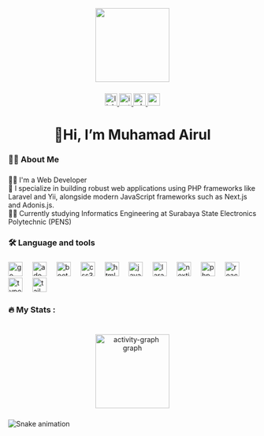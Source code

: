 <div align="center">
  <img height="150" src="https://media.giphy.com/media/M9gbBd9nbDrOTu1Mqx/giphy.gif"  />
</div>

###

<div align="center">
  <a href="www.linkedin.com/in/muhamad-airul" target="_blank">
    <img src="https://img.shields.io/static/v1?message=LinkedIn&logo=linkedin&label=&color=0077B5&logoColor=white&labelColor=&style=for-the-badge" height="25" alt="linkedin logo"  />
  </a>
  <a href="https://instagram.com/rullskiee__" target="_blank">
    <img src="https://img.shields.io/static/v1?message=Instagram&logo=instagram&label=&color=E4405F&logoColor=white&labelColor=&style=for-the-badge" height="25" alt="instagram logo"  />
  </a>
  <a href="https://wa.me/6285755427013" target="_blank">
    <img src="https://img.shields.io/static/v1?message=Whatsapp&logo=whatsapp&label=&color=25D366&logoColor=white&labelColor=&style=for-the-badge" height="25" alt="whatsapp logo"  />
  </a>
  <a href="muhamadairul@gmail.com" target="_blank">
    <img src="https://img.shields.io/static/v1?message=Gmail&logo=gmail&label=&color=D14836&logoColor=white&labelColor=&style=for-the-badge" height="25" alt="gmail logo"  />
  </a>
</div>

###

<h1 align="center">👋Hi, I’m Muhamad Airul</h1>

###

<h3 align="left">👩‍💻  About Me</h3>

###

<p align="left">👨‍💻 I'm a Web Developer<br>🚀 I specialize in building robust web applications using PHP frameworks like Laravel and Yii, alongside modern JavaScript frameworks such as Next.js and Adonis.js.<br>👨‍🎓 Currently studying Informatics Engineering at Surabaya State Electronics Polytechnic (PENS)</p>

###

<h3 align="left">🛠 Language and tools</h3>

###

<div align="left">
  <img src="https://cdn.jsdelivr.net/gh/devicons/devicon/icons/go/go-original-wordmark.svg" height="29" alt="go logo"  />
  <img width="12" />
  <img src="https://cdn.jsdelivr.net/gh/devicons/devicon/icons/adonisjs/adonisjs-original.svg" height="29" alt="adonisjs logo"  />
  <img width="12" />
  <img src="https://cdn.simpleicons.org/bootstrap/7952B3" height="29" alt="bootstrap logo"  />
  <img width="12" />
  <img src="https://skillicons.dev/icons?i=css" height="29" alt="css3 logo"  />
  <img width="12" />
  <img src="https://skillicons.dev/icons?i=html" height="29" alt="html5 logo"  />
  <img width="12" />
  <img src="https://skillicons.dev/icons?i=js" height="29" alt="javascript logo"  />
  <img width="12" />
  <img src="https://skillicons.dev/icons?i=laravel" height="29" alt="laravel logo"  />
  <img width="12" />
  <img src="https://skillicons.dev/icons?i=nextjs" height="29" alt="nextjs logo"  />
  <img width="12" />
  <img src="https://skillicons.dev/icons?i=php" height="29" alt="php logo"  />
  <img width="12" />
  <img src="https://skillicons.dev/icons?i=react" height="29" alt="react logo"  />
  <img width="12" />
  <img src="https://skillicons.dev/icons?i=ts" height="29" alt="typescript logo"  />
  <img width="12" />
  <img src="https://skillicons.dev/icons?i=tailwind" height="29" alt="tailwindcss logo"  />
</div>

###

<h3 align="left">🔥   My Stats :</h3>

###

<br clear="both">

<div align="center">
  <img src="https://github-readme-activity-graph.vercel.app/graph?username=muhamadairul&area=true&hide_border=false&theme=github-dark&radius=16" height="150" alt="activity-graph graph"  />
</div>

###

<img src="https://raw.githubusercontent.com/muhamadairul/muhamadairul/output/snake.svg" alt="Snake animation" />

###
